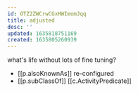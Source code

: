 ```yaml
---
id: OTZ2ZWCrwCGxHWImomJqq
title: adjusted
desc: ''
updated: 1635818751169
created: 1635805260939
---
```


what's life without lots of fine tuning?

- [[p.alsoKnownAs]] re-configured
- [[p.subClassOf]] [[c.ActivityPredicate]]
